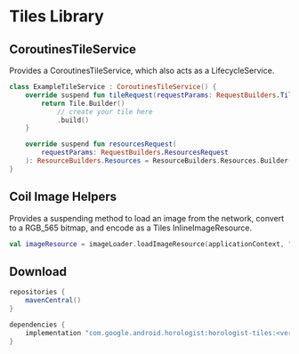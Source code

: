 # Tiles Library

## CoroutinesTileService

Provides a CoroutinesTileService, which also acts as a LifecycleService.

```kotlin
class ExampleTileService : CoroutinesTileService() {
    override suspend fun tileRequest(requestParams: RequestBuilders.TileRequest): Tile {
        return Tile.Builder()
            // create your tile here
            .build()
    }

    override suspend fun resourcesRequest(
        requestParams: RequestBuilders.ResourcesRequest
    ): ResourceBuilders.Resources = ResourceBuilders.Resources.Builder().setVersion("1").build()
}
```

## Coil Image Helpers

Provides a suspending method to load an image from the network, convert to a RGB_565
bitmap, and encode as a Tiles InlineImageResource.

```kotlin
val imageResource = imageLoader.loadImageResource(applicationContext, "https://raw.githubusercontent.com/google/horologist/main/docs/media-ui/playerscreen.png")
```

## Download

```groovy
repositories {
    mavenCentral()
}

dependencies {
    implementation "com.google.android.horologist:horologist-tiles:<version>"
}
```
